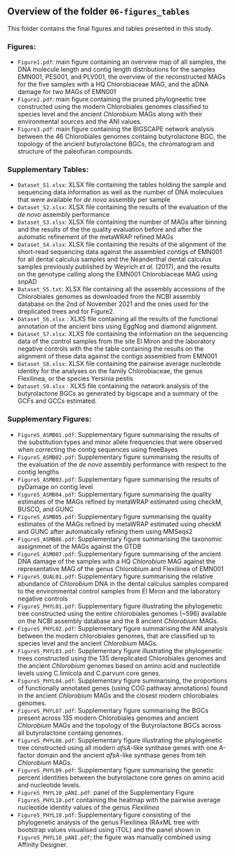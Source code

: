## Overview of the folder `06-figures_tables`

This folder contains the final figures and tables presented in this study.

### Figures:

- `Figure1.pdf`: main figure containing an overview map of all samples, the DNA molecule length and
  contig length distributions for the samples EMN001, PES001, and PLV001, the overview of the
  reconstructed MAGs for the five samples with a HQ Chlorobiaceae MAG, and the aDNA damage for two
  MAGs of EMN001
- `Figure2.pdf`: main figure containing the pruned phylogneetic tree constructed using the modern Chlorobiales genomes classified to species level and the ancient *Chlorobium* MAGs along with their environmental sources and the ANI values.
- `Figure3.pdf`: main figure containing the BIGSCAPE network analysis between the 46 Chlorobiales genomes containg butyrolactone BGC, the topology of the ancient butyrolactone BGCs, the chromatogram and structure of the paleofuran compounds.

### Supplementary Tables:

- `Dataset_S1.xlsx`: XLSX file containing the tables holding the sample and sequencing data
  information as well as the number of DNA moleculues that were available for *de novo* assembly per
  sample
- `Dataset_S2.xlsx`: XLSX file containing the results of the evaluation of the *de novo* assembly
  performance
- `Dataset_S3.xlsx`: XLSX file containing the number of MAGs after binning and the results of the
  the quality evaluation before and after the automatic refinement of the metaWRAP refined MAGs
- `Dataset_S4.xlsx`: XLSX file containing the results of the alignment of the short-read sequencing
  data against the assembled contigs of EMN001 for all dental calculus samples and the Neanderthal
  dental calculus samples previously published by Weyrich *et al.* (2017), and the results on the
  genotype calling along the EMN001 Chlorobiaceae MAG using snpAD
- `Dataset_S5.txt`: XLSX file containing all the assembly accessions of the Chlorobiales genomes
  as downloaded from the NCBI assembly database on the 2nd of November 2021 and the ones used
  for the dreplicated trees and for Figure2.
- `Dataset_S6.xlsx` : XLXS file containing all the results of the functional annotation of the ancient
  bins using EggNog and diamond alignment.
- `Dataset_S7.xlsx`: XLXS file containing the information on the sequencing data of the control
  samples from the site El Miron and the laboratory negative controls with the the table containing
  the results on the alignment of these data against the contigs assembled from EMN001 
- `Dataset_S8.xlsx`: XLSX file containing the pairwise average nucleotide identity for the analyses
  on the family Chlorobiaceae, the genus Flexilinea, or the species Yersinia pestis
- `Dataset_S9.xlsx` : XLXS file containing the network analysis of the butyrolactone BGCs as generated
  by bigscape and a summary of the GCFs and GCCs estimated.

### Supplementary Figures:

- `FigureS_ASMB01.pdf`: Supplementary figure summarising the results of the substitution types and
  minor allele frequencies that were observed when correcting the contig sequences using freeBayes
- `FigureS_ASMB02.pdf`: Supplementary figure summarising the results of the evaluation of the *de
  novo* assembly performance with respect to the contig lengths
- `FigureS_ASMB03.pdf`: Supplementary figure summarising the results of pyDamage on contig level
- `FigureS_ASMB04.pdf`: Supplementary figure summarising the quality estimates of the MAGs refined
  by metaWRAP estimated using checkM, BUSCO, and GUNC
- `FigureS_ASMB05.pdf`: Supplementary figure summarising the quality estimates of the MAGs refined
  by metaWRAP estimated using checkM and GUNC after automatically refining them using MMSeqs2
- `FigureS_ASMB06.pdf`: Supplementary figure summarising the taxonomic assignmnet of the MAGs
  against the GTDB
- `FigureS_ASM007.pdf`: Supplementary figure summarising of the ancient DNA damage of the samples
  with a HQ *Chlorobium* MAG against the representative MAG of the genus Chlorobium and Flexilinea of
  EMN001
- `FigureS_QUAL01.pdf`: Supplementary figure summarising the relative abundance of *Chlorobium* DNA
  in the dental calculus samples compared to the environmental control samples from El Miron and the
  laboratory negative controls
- `FigureS_PHYL01.pdf`: Supplementary figure illustrating the phylogenetic tree constructed using the
   entire chlorobiales genomes (~596) available on the NCBI assembly database and the 8 ancient
   *Chlorobium* MAGs.
- `FigureS_PHYL02.pdf`: Supplementary figure summarising the ANI analysis between the modern
  chlorobiales genomes, that are classified up to species level and the ancient *Chlorobium* MAGs.
- `FigureS_PHYL03.pdf`: Supplementary figure illustrating the phylogenetic trees constructed using
  the 135 dereplicated Chlorobiales genomes and the ancient *Chlorobium* genomes based on amino acid
  and nucleotide levels using C.limicola and C.parvum core genes.
- `FigureS_PHYL04.pdf`: Supplementary figure summarising, the proportions of functionally annotated
  genes (using COG pathway annotations) found in the ancient *Chlorobium* MAGs and the closest modern
  chlorobiales genomes.
- `FigureS_PHYL07.pdf`: Supplementary figure summarising the BGCs present across 135 modern
  Chlorobiales genomes and ancient *Chlorobium* MAGs and the topology of the Butyrolactone BGCs
  across all butyrolactone containg genomes.
- `FigureS_PHYL08.pdf`: Supplementary figure illustrating the phylogenetic tree constructed using
  all modern *afsA*-like synthase genes with one A-factor domain and the ancient *afsA*-like
  synthase genes from teh *Chlorobium* MAGs.
- `FigureS_PHYL09.pdf`: Supplementary figure summarising the genetic percent identities between the
  butyrolactone core genes on amino acid and nucleotide levels.
- `FigureS_PHYL10_pANI.pdf`: panel of the Supplementary Figure `FigureS_PHYL10.pdf` containing the
  heatmap with the pairwise average nucleotide identity values of the genus *Flexilinea*
- `FigureS_PHYL10.pdf`: Supplementary figure consisting of the phylogenetic analysis of the genus
  Flexilinea (RAxML tree with bootstrap values visualised using iTOL) and the panel shown in
  `FigureS_PHYL10_pANI.pdf`; the figure was manually combined using Affinity Designer.
